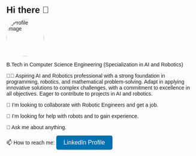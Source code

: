 <!DOCTYPE html>
<html lang="en">
<head>
<meta charset="UTF-8">
<meta name="viewport" content="width=device-width, initial-scale=1.0">
<title>Profile</title>
<style>
  body {
    font-family: Arial, sans-serif;
    margin: 20px;
  }
  .profile-image {
    border-radius: 50%;
    width: 100px;
    height: 100px;
  }
  .linkedin-btn {
    background-color: #0072b1;
    color: white;
    padding: 10px 20px;
    text-decoration: none;
    border-radius: 5px;
    font-size: 16px;
    display: inline-block;
  }
  .profile-header {
    font-size: 24px;
    margin-bottom: 10px;
  }
  .profile-info {
    margin-bottom: 10px;
  }
</style>
</head>
<body>

<div class="profile">
  <h1 class="profile-header">Hi there 👋</h1>
  <img src="https://media.licdn.com/dms/image/D5635AQHQQ3OPzf6J9g/profile-framedphoto-shrink_400_400/0/1707316331213?e=1709377200&v=beta&t=nvJqQf1BAD3r_ZK5fWQhP44jT-Cgf5uPYQbLXLxJbFY" alt="Profile Image" class="profile-image">
  <p class="profile-info">B.Tech in Computer Science Engineering (Specialization in AI and Robotics)</p>
  <p class="profile-info">🧑‍💻 Aspiring AI and Robotics professional with a strong foundation in programming, robotics, and mathematical problem-solving. Adapt in applying innovative solutions to complex challenges, with a commitment to excellence in all objectives. Eager to contribute to projects in AI and robotics.</p>
  <p class="profile-info">👯 I’m looking to collaborate with Robotic Engineers and get a job.</p>
  <p class="profile-info">🤔 I’m looking for help with robots and to gain experience.</p>
  <p class="profile-info">💬 Ask me about anything.</p>
  <p class="profile-info">
    📫 How to reach me:
    <a href="https://www.linkedin.com/in/jeevan-prakash-b3846a211/" target="_blank" class="linkedin-btn">LinkedIn Profile</a>
  </p>
</div>

</body>
</html>
